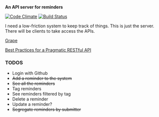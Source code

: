 **An API server for reminders**

[![Code Climate](https://codeclimate.com/github/tdenkinger/mindasaurus.png)](https://codeclimate.com/github/tdenkinger/mindasaurus) [![Build Status](https://travis-ci.org/tdenkinger/mindasaurus.png?branch=master)](https://travis-ci.org/tdenkinger/mindasaurus)

I need a low-friction system to keep track of things. This is just the server. There will be clients to take access the APIs.

[Grape](https://github.com/intridea/grape)

[Best Practices for a Pragmatic RESTful API](http://www.vinaysahni.com/best-practices-for-a-pragmatic-restful-api)

### TODOS

* Login with Github
* ~~Add a reminder to the system~~
* ~~See all the reminders~~
* Tag reminders
* See reminders filtered by tag
* Delete a reminder
* Update a reminder?
* ~~Segregate reminders by submitter~~
